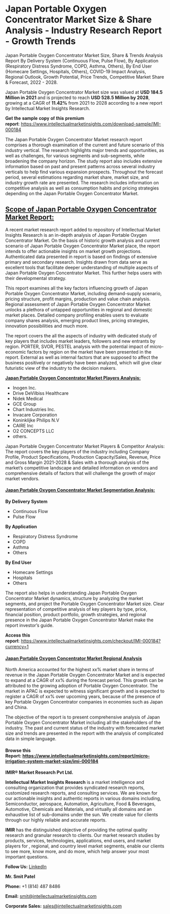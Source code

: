 <h1>Japan Portable Oxygen Concentrator Market Size &amp; Share Analysis - Industry Research Report - Growth Trends</h1>
<p>Japan Portable Oxygen Concentrator Market Size, Share &amp; Trends Analysis Report By Delivery System (Continuous Flow, Pulse Flow), By Application (Respiratory Distress Syndrome, COPD, Asthma, Others), By End User (Homecare Settings, Hospitals, Others), COVID-19 Impact Analysis, Regional Outlook, Growth Potential, Price Trends, Competitive Market Share &amp; Forecast, 2022 - 2028.</p>
<p>Japan Portable Oxygen Concentrator Market size was valued at&nbsp;<strong>USD 184.5 Million in 2021</strong>&nbsp;and is projected to reach&nbsp;<strong>USD 528.5 Million by 2028</strong>, growing at a CAGR of&nbsp;<strong>11.42%</strong>&nbsp;from 2021 to 2028 according to a new report by Intellectual Market Insights Research.</p>
<p>𝐆𝐞𝐭 𝐭𝐡𝐞 𝐬𝐚𝐦𝐩𝐥𝐞 𝐜𝐨𝐩𝐲 𝐨𝐟 𝐭𝐡𝐢𝐬 𝐩𝐫𝐞𝐦𝐢𝐮𝐦 𝐫𝐞𝐩𝐨𝐫𝐭:&nbsp;<a href="https://www.intellectualmarketinsights.com/download-sample/IMI-000184">https://www.intellectualmarketinsights.com/download-sample/IMI-000184</a>&nbsp;</p>
<p>The Japan Portable Oxygen Concentrator Market research report comprises a thorough examination of the current and future scenario of this industry vertical. The research highlights major trends and opportunities, as well as challenges, for various segments and sub-segments, while broadening the company horizon. The study report also includes extensive information based on past and present patterns across several industry verticals to help find various expansion prospects. Throughout the forecast period, several estimations regarding market share, market size, and industry growth rate are presented. The research includes information on competitive analysis as well as consumption habits and pricing strategies depending on the Japan Portable Oxygen Concentrator Market.</p>
<h2><u>Scope of Japan Portable Oxygen Concentrator Market Report:</u></h2>
<p>A recent market research report added to repository of Intellectual Market Insights Research is an in-depth analysis of Japan Portable Oxygen Concentrator Market. On the basis of historic growth analysis and current scenario of Japan Portable Oxygen Concentrator Market place, the report intends to offer actionable insights on market growth projections. Authenticated data presented in report is based on findings of extensive primary and secondary research. Insights drawn from data serve as excellent tools that facilitate deeper understanding of multiple aspects of Japan Portable Oxygen Concentrator Market. This further helps users with their developmental strategy.</p>
<p>This report examines all the key factors influencing growth of Japan Portable Oxygen Concentrator Market, including demand-supply scenario, pricing structure, profit margins, production and value chain analysis. Regional assessment of Japan Portable Oxygen Concentrator Market unlocks a plethora of untapped opportunities in regional and domestic market places. Detailed company profiling enables users to evaluate company shares analysis, emerging product lines, pricing strategies, innovation possibilities and much more.</p>
<p>The report covers the all the aspects of industry with dedicated study of key players that includes market leaders, followers and new entrants by region. PORTER, SVOR, PESTEL analysis with the potential impact of micro-economic factors by region on the market have been presented in the report. External as well as internal factors that are supposed to affect the business positively or negatively have been analyzed, which will give clear futuristic view of the industry to the decision makers.</p>
<p><strong><u>Japan Portable Oxygen Concentrator Market Players Analysis:</u></strong></p>
<ul>
<li>Inogen Inc.</li>
<li>Drive DeVilbiss Healthcare</li>
<li>Nidek Medical</li>
<li>GCE Group</li>
<li>Chart Industries Inc.</li>
<li>Invacare Corporation</li>
<li>Koninklijke Philips N.V</li>
<li>CAIRE Inc</li>
<li>O2 CONCEPTS LLC&nbsp;</li>
<li>others.</li>
</ul>
<p>Japan Portable Oxygen Concentrator Market Players &amp; Competitor Analysis: The report covers the key players of the industry including Company Profile, Product Specifications, Production Capacity/Sales, Revenue, Price and Gross Margin 2021-2028 &amp; Sales with a thorough analysis of the market&rsquo;s competitive landscape and detailed information on vendors and comprehensive details of factors that will challenge the growth of major market vendors.</p>
<h4><strong><u>Japan Portable Oxygen Concentrator Market Segmentation Analysis:</u></strong></h4>
<p><strong>By Delivery System</strong></p>
<ul>
<li>Continuous Flow</li>
<li>Pulse Flow</li>
</ul>
<p><strong>By Application</strong></p>
<ul>
<li>Respiratory Distress Syndrome</li>
<li>COPD</li>
<li>Asthma</li>
<li>Others</li>
</ul>
<p><strong>By End User</strong></p>
<ul>
<li>Homecare Settings</li>
<li>Hospitals</li>
<li>Others</li>
</ul>
<p>The report also helps in understanding Japan Portable Oxygen Concentrator Market dynamics, structure by analyzing the market segments, and project the Portable Oxygen Concentrator&nbsp;Market size. Clear representation of competitive analysis of key players by type, price, financial position, product portfolio, growth strategies, and regional presence in the Japan Portable Oxygen Concentrator Market make the report investor&rsquo;s guide.</p>
<p>𝐀𝐜𝐜𝐞𝐬𝐬 𝐭𝐡𝐢𝐬 𝐫𝐞𝐩𝐨𝐫𝐭:&nbsp;<a href="https://www.intellectualmarketinsights.com/checkout/IMI-000184?currency=1">https://www.intellectualmarketinsights.com/checkout/IMI-000184?currency=1</a>&nbsp;</p>
<h4><strong><u> Japan Portable Oxygen Concentrator Market Regional Analysis</u></strong></h4>
<p>North America accounted for the highest xx% market share in terms of revenue in the Japan Portable Oxygen Concentrator Market and is expected to expand at a CAGR of xx% during the forecast period. This growth can be attributed to the growing adoption of Portable Oxygen Concentrator. The market in APAC is expected to witness significant growth and is expected to register a CAGR of xx% over upcoming years, because of the presence of key Portable Oxygen Concentrator companies in economies such as Japan and China.</p>
<p>The objective of the report is to present comprehensive analysis of Japan Portable Oxygen Concentrator Market including all the stakeholders of the industry. The past and current status of the industry with forecasted market size and trends are presented in the report with the analysis of complicated data in simple language.</p>
<h4><strong>Browse this Report:&nbsp;<a href="https://www.intellectualmarketinsights.com/report/micro-irrigation-system-market-size/imi-000184">https://www.intellectualmarketinsights.com/report/micro-irrigation-system-market-size/imi-000184</a>&nbsp;</strong></h4>
<p><strong>IMIR&reg; Market Research Pvt Ltd.</strong></p>
<p><strong>Intellectual Market Insights Research</strong> is a market intelligence and consulting organization that provides syndicated research reports, customized research reports, and consulting services. We are known for our actionable insights and authentic reports in various domains including, Semiconductor, aerospace, Automation, Agriculture, Food &amp; Beverages, Automotive, Chemicals and Materials, and virtually all domains and an exhaustive list of sub-domains under the sun. We create value for clients through our highly reliable and accurate reports.</p>
<p><strong>IMIR</strong> has the distinguished objective of providing the optimal quality research and granular research to clients. Our market research studies by products, services, technologies, applications, end users, and market players for , regional, and country level market segments, enable our clients to see more, know more, and do more, which help answer your most important questions.</p>
<p><strong>Follow Us:</strong> <a href="https://www.linkedin.com/company/imir-marketresearch/">LinkedIn</a></p>
<p><strong>Mr. Smit Patel</strong></p>
<p><strong>Phone:</strong> +1 (814) 487 8486</p>
<p><strong>Email:</strong> <a href="mailto:smit@intellectualmarketinsights.com">smit@intellectualmarketinsights.com</a></p>
<p><strong>Corporate Sales:</strong> <a href="mailto:sales@intellectualmarketinsights.com">sales@intellectualmarketinsights.com</a></p>
<div>&nbsp;</div>
